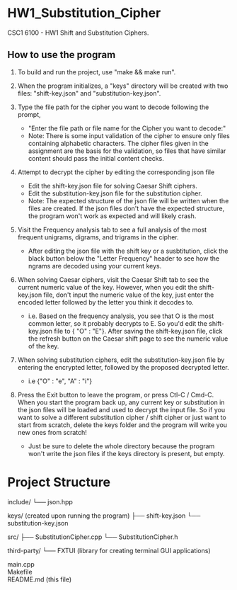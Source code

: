 # HW1_Substitution_Cipher
CSC1 6100 - HW1 Shift and Substitution Ciphers.

## How to use the program
1. To build and run the project, use "make && make run".

2. When the program initializes, a "keys" directory will be created
 with two files:
    "shift-key.json" and "substitution-key.json".

3. Type the file path for the cipher you want to decode following the prompt,
    - "Enter the file path or file name for the Cipher you want to decode:"
    *  Note: There is some input validation of the cipher to ensure only files containing 
        alphabetic characters. The cipher files given in the assignment are the basis 
        for the validation, so files that have similar content should pass the initial content checks.

4. Attempt to decrypt the cipher by editing the corresponding json file
    - Edit the shift-key.json file for solving Caesar Shift ciphers.
    - Edit the substitution-key.json file for the substitution cipher.
    * Note: The expected structure of the json file will be written when the files are created.
            If the json files don't have the expected structure, the program won't work as expected and will likely crash.

5. Visit the Frequency analysis tab to see a full analysis of the most frequent unigrams, digrams, and trigrams in the cipher.
    - After editing the json file with the shift key or a susbtitution, click the black button below the "Letter Frequency"
     header to see how the ngrams are decoded using your current keys.

6. When solving Caesar ciphers, visit the Caesar Shift tab to see the current numeric value of the key. However, when you edit the
    shift-key.json file, don't input the numeric value of the key, just enter the encoded letter followed by the letter you think 
    it decodes to. 
    * i.e. Based on the frequency analysis, you see that O is the most common letter, so it probably decrypts to E. So you'd 
    edit the shift-key.json file to { "O" : "E"}. After saving the shift-key.json file, click the refresh button on the 
    Caesar shift page to see the numeric value of the key.

7. When solving substitution ciphers, edit the substitution-key.json file by entering the encrypted letter, followed by the proposed
    decrypted letter.
    * i.e {"O" : "e", "A" : "i"}

8. Press the Exit button to leave the program, or press Ctl-C / Cmd-C. When you start the program back up, any current 
    key or substitution in the json files will be loaded and used to decrypt the input file. So if you want to solve a different
    substitution cipher / shift cipher or just want to start from scratch, delete the keys folder and the program will write 
    you new ones from scratch! 
    * Just be sure to delete the whole directory because the program won't write the json files if the keys directory is present, 
      but empty. 


 # Project Structure

include/
└── json.hpp

keys/ (created upon running the program)
├── shift-key.json
└── substitution-key.json

src/
├── SubstitutionCipher.cpp
└── SubstitutionCipher.h

third-party/
└── FXTUI (library for creating terminal GUI applications)

main.cpp  
Makefile  
README.md (this file)
